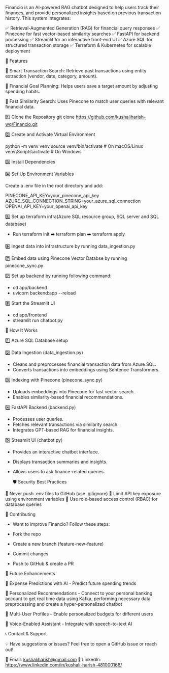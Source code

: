 Financio is an AI-powered RAG chatbot designed to help users track their finances, and provide personalized insights based on previous transaction history. This system integrates:

✅ Retrieval-Augmented Generation (RAG) for financial query responses
✅ Pinecone for fast vector-based similarity searches
✅ FastAPI for backend processing
✅ Streamlit for an interactive front-end UI
✅ Azure SQL for structured transaction storage
✅ Terraform & Kubernetes for scalable deployment

🚀 Features

🔹 Smart Transaction Search: Retrieve past transactions using entity extraction (vendor, date, category, amount).

🔹 Financial Goal Planning: Helps users save a target amount by adjusting spending habits.

🔹 Fast Similarity Search: Uses Pinecone to match user queries with relevant financial data.

1️⃣ Clone the Repository
git clone https://github.com/kushaliharish-wq/Financio.git

2️⃣ Create and Activate Virtual Environment

python -m venv venv
source venv/bin/activate   # On macOS/Linux
venv\Scripts\activate      # On Windows

3️⃣ Install Dependencies

4️⃣ Set Up Environment Variables

Create a .env file in the root directory and add:

PINECONE_API_KEY=your_pinecone_api_key
AZURE_SQL_CONNECTION_STRING=your_azure_sql_connection
OPENAI_API_KEY=your_openai_api_key

5️⃣ Set up terraform infra(Azure SQL resource group, SQL server and SQL database)

- Run terraform init ➡️ terraform plan ➡️ terraform apply

6️⃣  Ingest data into infrastructure by running data_ingestion.py

7️⃣ Embed data using Pinecone Vector Databse by running pinecone_sync.py

7️⃣ Set up backend by running following command:

- cd app/backend
- uvicorn backend:app --reload

8️⃣ Start the Streamlit UI

- cd app/frontend
- streamlit run chatbot.py

🧠 How It Works

1️⃣ Azure SQL Database setup

2️⃣  Data Ingestion (data_ingestion.py)

- Cleans and preprocesses financial transaction data from Azure SQL.
- Converts transactions into embeddings using Sentence Transformers.

3️⃣ Indexing with Pinecone (pinecone_sync.py)

- Uploads embeddings into Pinecone for fast vector search.
- Enables similarity-based financial recommendations.

4️⃣ FastAPI Backend (backend.py)

- Processes user queries.
- Fetches relevant transactions via similarity search.
- Integrates GPT-based RAG for financial insights.


5️⃣ Streamlit UI (chatbot.py)

- Provides an interactive chatbot interface.
- Displays transaction summaries and insights.
- Allows users to ask finance-related queries.

  🛡️ Security Best Practices
  
🔹 Never push .env files to GitHub (use .gitignore)
🔹 Limit API key exposure using environment variables
🔹 Use role-based access control (RBAC) for database queries


🤝 Contributing

- Want to improve Financio? Follow these steps:

- Fork the repo
- Create a new branch (feature-new-feature)
- Commit changes
- Push to GitHub & create a PR

📌 Future Enhancements

🔹 Expense Predictions with AI - Predict future spending trends

🔹 Personalized Recommendations - Connect to your personal banking account to get real time data using Kafka, performing necessary data preprocessing and create a hyper-personalized chatbot

🔹 Multi-User Profiles - Enable personalized budgets for different users

🔹 Voice-Enabled Assistant - Integrate with speech-to-text AI

📞 Contact & Support

💡 Have suggestions or issues? Feel free to open a GitHub issue or reach out!

📧 Email: kushaliharish@gmail.com
🔗 LinkedIn: https://www.linkedin.com/in/kushali-harish-481000168/
